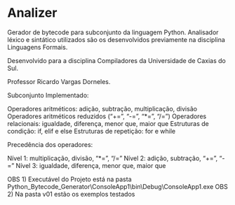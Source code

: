 # Analizer

Gerador de bytecode para subconjunto da linguagem Python. Analisador léxico e sintático utilizados são os desenvolvidos
previamente na disciplina Linguagens Formais.

Desenvolvido para a disciplina Compiladores da Universidade de Caxias do Sul.

Professor Ricardo Vargas Dorneles.

Subconjunto Implementado:

Operadores aritméticos: adição, subtração, multiplicação, divisão
Operadores aritméticos reduzidos (“+=”, “-=”, “*=”, “/=”)
Operadores relacionais: igualdade, diferença, menor que, maior que
Estruturas de condição: if, elif e else
Estruturas de repetição: for e while

Precedência dos operadores:

Nível 1: multiplicação, divisão, “*=”, “/=”
Nível 2: adição, subtração, “+=”, “-=”
Nível 3: igualdade, diferença, menor que, maior que

OBS 1) Executável do Projeto está na pasta Python_Bytecode_Generator\ConsoleApp1\bin\Debug\ConsoleApp1.exe
OBS 2) Na pasta v01 estão os exemplos testados